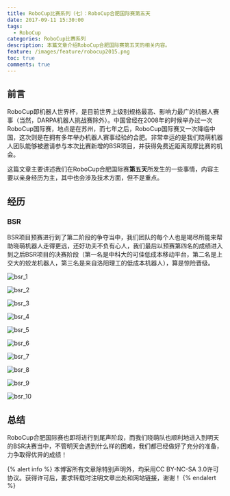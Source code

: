 ```yaml
---
title: RoboCup比赛系列（七）：RoboCup合肥国际赛第五天
date: 2017-09-11 15:30:00
tags:
  - RoboCup
categories: RoboCup比赛系列
description: 本篇文章介绍RoboCup合肥国际赛第五天的相关内容。
feature: /images/feature/robocup2015.png
toc: true
comments: true
---
```


## 前言

RoboCup即机器人世界杯，是目前世界上级别规格最高、影响力最广的机器人赛事（当然，DARPA机器人挑战赛除外）。中国曾经在2008年的时候举办过一次RoboCup国际赛，地点是在苏州，而七年之后，RoboCup国际赛又一次降临中国，这次则是在拥有多年举办机器人赛事经验的合肥。非常幸运的是我们晓萌机器人团队能够被邀请参与本次比赛新增的BSR项目，并获得免费近距离观摩比赛的机会。

这篇文章主要讲述我们在RoboCup合肥国际赛**第五天**所发生的一些事情，内容主要以亲身经历为主，其中也会涉及技术方面，但不是重点。

<!--more-->

## 经历

### BSR

BSR项目预赛进行到了第二阶段的争夺当中，我们团队的每个人也是竭尽所能来帮助晓萌机器人走得更远，还好功夫不负有心人，我们最后以预赛第四名的成绩进入到之后BSR项目的决赛阶段（第一名是中科大的可佳低成本移动平台，第二名是上交大的蛟龙机器人，第三名是来自洛阳理工的低成本机器人），算是惊险晋级。

![bsr_1](http://media.myyerrol.io/images/robocup/hefei/day_5/bsr/bsr_1.jpg)

![bsr_2](http://media.myyerrol.io/images/robocup/hefei/day_5/bsr/bsr_2.jpg)

![bsr_3](http://media.myyerrol.io/images/robocup/hefei/day_5/bsr/bsr_3.jpg)

![bsr_4](http://media.myyerrol.io/images/robocup/hefei/day_5/bsr/bsr_4.jpg)

![bsr_5](http://media.myyerrol.io/images/robocup/hefei/day_5/bsr/bsr_5.jpg)

![bsr_6](http://media.myyerrol.io/images/robocup/hefei/day_5/bsr/bsr_6.jpg)

![bsr_7](http://media.myyerrol.io/images/robocup/hefei/day_5/bsr/bsr_7.jpg)

![bsr_8](http://media.myyerrol.io/images/robocup/hefei/day_5/bsr/bsr_8.jpg)

![bsr_9](http://media.myyerrol.io/images/robocup/hefei/day_5/bsr/bsr_9.jpg)

![bsr_10](http://media.myyerrol.io/images/robocup/hefei/day_5/bsr/bsr_10.jpg)

## 总结

RoboCup合肥国际赛也即将进行到尾声阶段，而我们晓萌队也顺利地进入到明天的BSR决赛当中，不管明天会遇到什么样的困难，我们都已经做好了充分的准备，力争取得优异的成绩！

{% alert info %}
本博客所有文章除特别声明外，均采用CC BY-NC-SA 3.0许可协议。获得许可后，要求转载时注明文章出处和网站链接，谢谢！
{% endalert %}
